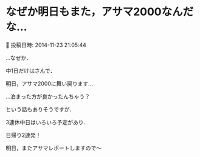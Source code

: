 # なぜか明日もまた，アサマ2000なんだな…

📅 投稿日時: 2014-11-23 21:05:44

…なぜか．


中1日だけはさんで．


明日，アサマ2000に舞い戻ります…





…泊まった方が良かったんちゃう？


という話もありそうですが．


3連休中日はいろいろ予定があり．


日帰り2連発！





明日，またアサマレポートしますので～
